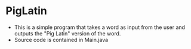 # PigLatin

- This is a simple program that takes a word as input from the user and outputs the "Pig Latin" version of the word.
- Source code is contained in Main.java